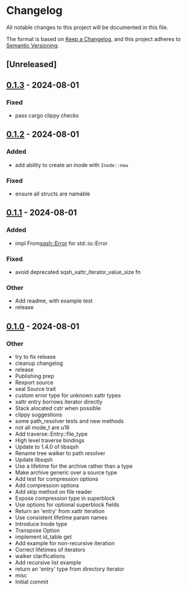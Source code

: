 # Changelog

All notable changes to this project will be documented in this file.

The format is based on [Keep a Changelog](https://keepachangelog.com/en/1.0.0/),
and this project adheres to [Semantic Versioning](https://semver.org/spec/v2.0.0.html).

## [Unreleased]

## [0.1.3](https://github.com/Dr-Emann/sqsh-rs/compare/sqsh-rs-v0.1.2...sqsh-rs-v0.1.3) - 2024-08-01

### Fixed
- pass cargo clippy checks

## [0.1.2](https://github.com/Dr-Emann/sqsh-rs/compare/sqsh-rs-v0.1.1...sqsh-rs-v0.1.2) - 2024-08-01

### Added
- add ability to create an inode with `Inode::new`

### Fixed
- ensure all structs are namable

## [0.1.1](https://github.com/Dr-Emann/sqsh-rs/compare/sqsh-rs-v0.1.0...sqsh-rs-v0.1.1) - 2024-08-01

### Added
- impl From<sqsh::Error> for std::io::Error

### Fixed
- avoid deprecated sqsh_xattr_iterator_value_size fn

### Other
- Add readme, with example test
- release

## [0.1.0](https://github.com/Dr-Emann/sqsh-rs/releases/tag/sqsh-rs-v0.1.0) - 2024-08-01

### Other
- try to fix release
- cleanup changelog
- release
- Publishing prep
- Rexport source
- seal Source trait
- custom error type for unknown xattr types
- xattr entry borrows iterator directly
- Stack alocated cstr when possible
- clippy suggestions
- some path_resolver tests and new methods
- not all mode_t are u16
- Add traverse::Entry::file_type
- High level traverse bindings
- Update to 1.4.0 of libsqsh
- Rename tree walker to path resolver
- Update libsqsh
- Use a lifetime for the archive rather than a type
- Make archive generic over a source type
- Add test for compression options
- Add compression options
- Add skip method on file reader
- Expose compression type in superblock
- Use options for optional superblock fields
- Return an 'entry' from xattr iteration
- Use consistent lifetime param names
- Introduce Inode type
- Transpose Option<Result>
- implement id_table get
- Add example for non-recursive iteration
- Correct lifetimes of iterators
- walker clarifications
- Add recursive list example
- return an 'entry' type from directory iterator
- misc
- Initial commit

